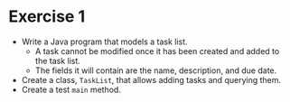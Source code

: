 # Exercise 1

- Write a Java program that models a task list.
  - A task cannot be modified once it has been created and added to the task list.
  - The fields it will contain are the name, description, and due date.
- Create a class, `TaskList`, that allows adding tasks and querying them.
- Create a test `main` method.
